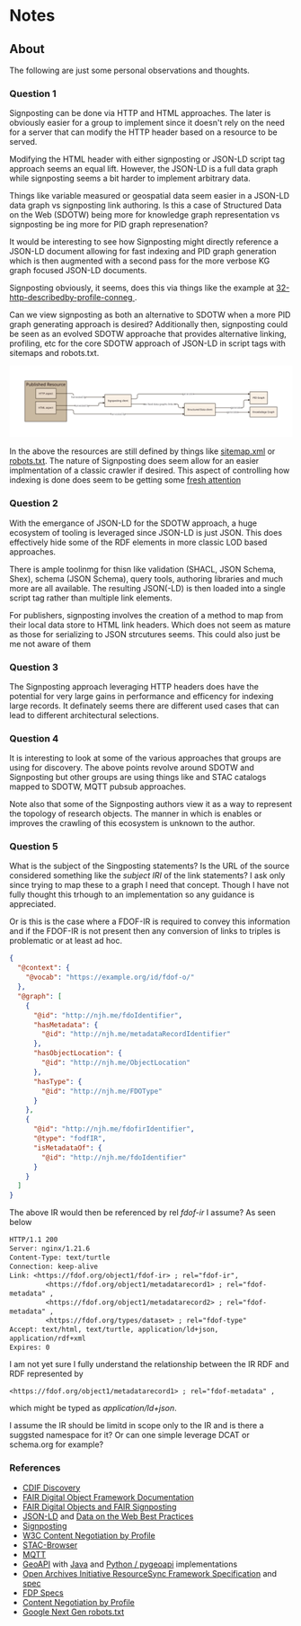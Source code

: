 # Notes

## About

The following are just some personal observations and thoughts.

### Question 1

Signposting can be done via HTTP and HTML approaches.  The later
is obviously easier for a group to implement since it doesn't rely
on the need for a server that can modify the HTTP header based on a
resource to be served.

Modifying the HTML header with either signposting or JSON-LD
script tag approach seems an equal lift.  However, the JSON-LD is a full
data graph while signposting seems a bit harder to implement arbitrary data.

Things like variable measured or geospatial data seem easier in a JSON-LD
data graph vs signposting link authoring.  Is this a case of
Structured Data on the Web (SDOTW) being
more for knowledge graph representation vs signposting be ing more for
PID graph represenation?

It would be interesting to see how Signposting might directly
reference a JSON-LD document allowing for fast indexing and PID graph
generation which is then augmented with a second pass for the more
verbose KG graph focused JSON-LD documents.

Signposting obviously, it seems, does this via things like the example
at [32-http-describedby-profile-conneg
](https://s11.no/2022/a2a-fair-metrics/32-http-describedby-profile-conneg/).

Can we view signposting as both an alternative to SDOTW when a more
PID graph generating approach is desired?  Additionally then, signposting
could be seen as an evolved SDOTW approache that provides alternative
linking, profiling, etc for the core SDOTW approach of JSON-LD in
script tags with sitemaps and robots.txt.  

![image](./images/concept.svg)

In the above the resources are still defined by things
like [sitemap.xml](https://sitemaps.org/) or
[robots.txt](https://www.rfc-editor.org/rfc/rfc9309.html). The nature of
Signposting does seem allow for an easier implmentation
of a classic crawler if desired.  This aspect of controlling how
indexing is done does seem to be getting some [fresh attention](https://blog.google/technology/ai/ai-web-publisher-controls-sign-up/)


### Question 2

With the emergance of JSON-LD for the SDOTW approach, a huge ecosystem of
tooling is leveraged since JSON-LD is just JSON. This does effectively hide
some of the RDF elements in more classic LOD based approaches.

There is ample toolinmg for thisn like validation (SHACL, JSON Schema, Shex),
schema (JSON Schema), query tools, authoring libraries and much more are all
available.  The resulting JSON(-LD) is then loaded into a single script tag
rather than multiple link elements. 

For publishers, signposting involves the creation of a method to map
from their local data store to HTML link headers.  Which does not seem as
mature as those for serializing to JSON strcutures seems.   This could also
just be me not aware of them


### Question 3

The Signposting approach leveraging HTTP headers does have the potential for
very large gains in performance and efficency for indexing large records.
It definately seems there are different used cases that can lead to
different architectural selections.

### Question 4

It is interesting to look at some of the various approaches that groups
are using for discovery.  The above points revolve around SDOTW and Signposting
but other groups are using things like and STAC catalogs mapped to SDOTW,
MQTT pubsub approaches.

Note also that some of the Signposting authors view it as a way to represent
the topology of research objects.  The manner in which is enables or improves
the crawling of this ecosystem is unknown to the author.

### Question 5

What is the subject of the Singposting statements?  Is the URL of the source
considered something like the  _subject IRI_ of the link statements?
I ask only since trying to map these to a graph I need that concept.  Though
I have not fully thought this trhough to an implementation so any guidance is
appreciated. 

Or is this is the case where a FDOF-IR is required to convey this information
and if the FDOF-IR is not present then any conversion of links to triples is 
problematic or at least ad hoc.  


```JSON
{
  "@context": {
    "@vocab": "https://example.org/id/fdof-o/"
  },
  "@graph": [
    {
      "@id": "http://njh.me/fdoIdentifier",
      "hasMetadata": {
        "@id": "http://njh.me/metadataRecordIdentifier"
      },
      "hasObjectLocation": {
        "@id": "http://njh.me/ObjectLocation"
      },
      "hasType": {
        "@id": "http://njh.me/FDOType"
      }
    },
    {
      "@id": "http://njh.me/fdofirIdentifier",
      "@type": "fodfIR",
      "isMetadataOf": {
        "@id": "http://njh.me/fdoIdentifier"
      }
    }
  ]
}
```

The above IR would then be referenced by rel  _fdof-ir_ I assume?
As seen below

```
HTTP/1.1 200
Server: nginx/1.21.6
Content-Type: text/turtle
Connection: keep-alive
Link: <https://fdof.org/object1/fdof-ir> ; rel="fdof-ir",
         <https://fdof.org/object1/metadatarecord1> ; rel="fdof-metadata" ,
         <https://fdof.org/object1/metadatarecord2> ; rel="fdof-metadata" ,
         <https://fdof.org/types/dataset> ; rel="fdof-type"
Accept: text/html, text/turtle, application/ld+json, application/rdf+xml
Expires: 0
```

I am not yet sure I fully understand the relationship between the IR RDF
and RDF represented by 

```
<https://fdof.org/object1/metadatarecord1> ; rel="fdof-metadata" ,
```

which might be typed as _application/ld+json_.

I assume the IR should be limitd in scope only to the IR and is there a 
suggsted namespace for it?   Or can one simple leverage DCAT or schema.org for 
example?   


### References

* [CDIF Discovery](https://github.com/Cross-Domain-Interoperability-Framework/Discovery)
* [FAIR Digital Object Framework Documentation](https://fairdigitalobjectframework.org/)
* [FAIR Digital Objects and FAIR Signposting](https://zenodo.org/record/7977333)
* [JSON-LD](https://json-ld.org/) and [Data on the Web Best Practices](https://www.w3.org/TR/dwbp/)
* [Signposting](https://signposting.org/)
* [W3C Content Negotiation by Profile](https://www.w3.org/TR/dx-prof-conneg/)
* [STAC-Browser](https://github.com/radiantearth/stac-browser) 
* [MQTT](https://mqtt.org/)
* [GeoAPI](https://www.geoapi.org/) with [Java](https://www.geoapi.org/3.0/javadoc/org.opengis.geoapi/module-summary.html) and [Python / pygeoapi](https://pygeoapi.io/) implementations
* [Open Archives Initiative ResourceSync Framework Specification](https://www.openarchives.org/rs/toc) and [spec](https://www.openarchives.org/rs/1.1/resourcesync)
* [FDP Specs](https://fairdo.org/specifications/)
* [Content Negotiation by Profile](https://www.w3.org/TR/dx-prof-conneg/)
* [Google Next Gen robots.txt](https://blog.google/technology/ai/ai-web-publisher-controls-sign-up/)

